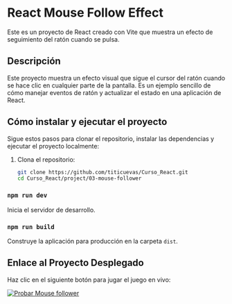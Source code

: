 # React Mouse Follow Effect

Este es un proyecto de React creado con Vite que muestra un efecto de seguimiento del ratón cuando se pulsa.

## Descripción

Este proyecto muestra un efecto visual que sigue el cursor del ratón cuando se hace clic en cualquier parte de la pantalla. Es un ejemplo sencillo de cómo manejar eventos de ratón y actualizar el estado en una aplicación de React.

## Cómo instalar y ejecutar el proyecto

Sigue estos pasos para clonar el repositorio, instalar las dependencias y ejecutar el proyecto localmente:

1. Clona el repositorio:
   ```sh
   git clone https://github.com/titicuevas/Curso_React.git
   cd Curso_React/project/03-mouse-follower

### `npm run dev`

Inicia el servidor de desarrollo.

### `npm run build`

Construye la aplicación para producción en la carpeta `dist`.

## Enlace al Proyecto Desplegado

Haz clic en el siguiente botón para jugar el juego en vivo:

[![Probar Mouse follower](https://img.shields.io/badge/MouseFollower-brightgreen)](https://66560dbce8a0d25ec627c90a--mellow-flan-29d345.netlify.app/)